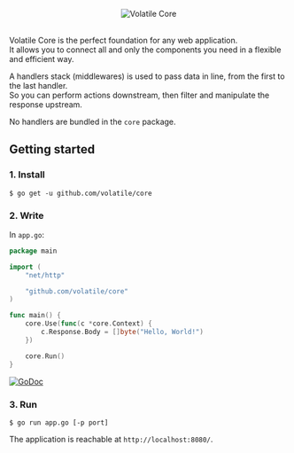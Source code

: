 <p align="center"><img src="https://s3-eu-west-1.amazonaws.com/whitedevops/volatile/volatile-core.png" alt="Volatile Core" title="Volatile Core"><br><br></p>

Volatile Core is the perfect foundation for any web application.  
It allows you to connect all and only the components you need in a flexible and efficient way.

A handlers stack (middlewares) is used to pass data in line, from the first to the last handler.  
So you can perform actions downstream, then filter and manipulate the response upstream.

No handlers are bundled in the `core` package.

## Getting started

### 1. Install

```Shell
$ go get -u github.com/volatile/core
```

### 2. Write

In `app.go`:

```Go
package main

import (
	"net/http"

	"github.com/volatile/core"
)

func main() {
	core.Use(func(c *core.Context) {
		c.Response.Body = []byte("Hello, World!")
	})

	core.Run()
}
```

[![GoDoc](https://godoc.org/github.com/volatile/core?status.svg)](https://godoc.org/github.com/volatile/core)

### 3. Run

```Shell
$ go run app.go [-p port]
```

The application is reachable at `http://localhost:8080/`.
